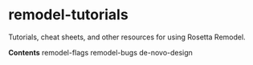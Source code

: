 # remodel-tutorials
Tutorials, cheat sheets, and other resources for using Rosetta Remodel.

**Contents**
remodel-flags
remodel-bugs
de-novo-design
